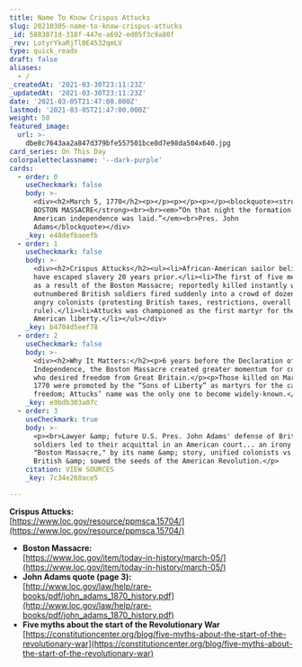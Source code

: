 ```yaml
---
title: Name To Know Crispus Attucks
slug: 20210305-name-to-know-crispus-attucks
_id: 5883071d-318f-447e-a692-ed05f3c9a80f
_rev: LotyrYkaRjTl0E4532qmLV
type: quick_reads
draft: false
aliases:
  - /
_createdAt: '2021-03-30T23:11:23Z'
_updatedAt: '2021-03-30T23:11:23Z'
date: '2021-03-05T21:47:00.000Z'
lastmod: '2021-03-05T21:47:00.000Z'
weight: 50
featured_image:
  url: >-
    dbe8c7643aa2a847d379bfe557501bce8d7e98da504x640.jpg
card_series: On This Day
colorpaletteclassname: '--dark-purple'
cards:
  - order: 0
    useCheckmark: false
    body: >-
      <div><h2>March 5, 1770</h2><p></p><p></p><p></p><blockquote><strong>THE
      BOSTON MASSACRE</strong><br><br><em>“On that night the formation of
      American independence was laid.”</em><br>Pres. John
      Adams</blockquote></div>
    _key: e48defbaeefb
  - order: 1
    useCheckmark: false
    body: >-
      <div><h2>Crispus Attucks</h2><ul><li>African-American sailor believed to
      have escaped slavery 20 years prior.</li><li>The first of five men to die
      as a result of the Boston Massacre; reportedly killed instantly when
      outnumbered British soldiers fired suddenly into a crowd of dozens of
      angry colonists (protesting British taxes, restrictions, overall
      rule).</li><li>Attucks was championed as the first martyr for the cause of
      American liberty.</li></ul></div>
    _key: b4704d5eef78
  - order: 2
    useCheckmark: false
    body: >-
      <div><h2>Why It Matters:</h2><p>6 years before the Declaration of
      Independence, the Boston Massacre created greater momentum for colonists
      who desired freedom from Great Britain.</p><p>Those killed on March 5,
      1770 were promoted by the “Sons of Liberty” as martyrs for the cause of
      freedom; Attucks’ name was the only one to become widely-known.</p></div>
    _key: e9bdb303a07c
  - order: 3
    useCheckmark: true
    body: >-
      <p><br>Lawyer &amp; future U.S. Pres. John Adams' defense of British
      soldiers led to their acquittal in an American court... an irony since the
      "Boston Massacre," by its name &amp; story, unified colonists vs. the
      British &amp; sowed the seeds of the American Revolution.</p>
    citation: VIEW SOURCES
    _key: 7c34e260ace5

---
```

**Crispus Attucks:**  
[https://www.loc.gov/resource/ppmsca.15704/](https://www.loc.gov/resource/ppmsca.15704/)

* **Boston Massacre:**  
[https://www.loc.gov/item/today-in-history/march-05/](https://www.loc.gov/item/today-in-history/march-05/)
* **John Adams quote (page 3):**  
[http://www.loc.gov/law/help/rare-books/pdf/john_adams_1870_history.pdf](http://www.loc.gov/law/help/rare-books/pdf/john_adams_1870_history.pdf)
* **Five myths about the start of the Revolutionary War**  
[https://constitutioncenter.org/blog/five-myths-about-the-start-of-the-revolutionary-war](https://constitutioncenter.org/blog/five-myths-about-the-start-of-the-revolutionary-war)